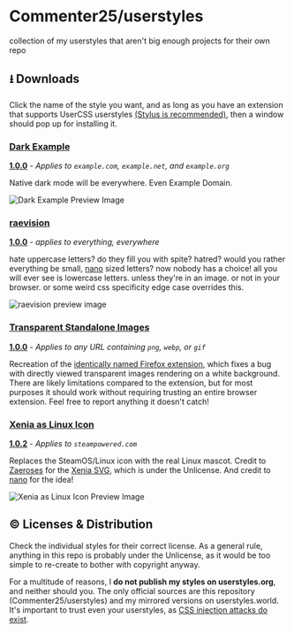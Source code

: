 # Commenter25/userstyles
collection of my userstyles that aren't big enough projects for their own repo

## ⭳ Downloads
Click the name of the style you want, and as long as you have an extension that supports UserCSS userstyles [(Stylus is recommended)](https://github.com/openstyles/stylus), then a window should pop up for installing it.

### [Dark Example](https://raw.githubusercontent.com/Commenter25/userstyles/master/darkexample/darkexample.user.css)  

[**1.0.0**](https://github.com/Commenter25/userstyles/blob/main/darkexample/CHANGELOG.md) - _Applies to `example.com`, `example.net`, and `example.org`_

Native dark mode will be everywhere. Even Example Domain.

![Dark Example Preview Image](https://raw.githubusercontent.com/Commenter25/userstyles/master/darkexample/preview.png)

### [raevision](https://raw.githubusercontent.com/commenter25/userstyles/master/raevision/raevision.user.css)  

[**1.0.0**](https://github.com/commenter25/userstyles/blob/main/raevision/changelog.md) - _applies to everything, everywhere_

hate uppercase letters? do they fill you with spite? hatred? would you rather everything be small, [nano](https://twitter.com/nano_pone) sized letters? now nobody has a choice! all you will ever see is lowercase letters. unless they're in an image. or not in your browser. or some weird css specificity edge case overrides this.

![raevision preview image](https://raw.githubusercontent.com/commenter25/userstyles/master/raevision/preview.png)

### [Transparent Standalone Images](https://raw.githubusercontent.com/Commenter25/userstyles/master/tpimgs/tpimgs.user.css)  

[**1.0.0**](https://github.com/Commenter25/userstyles/blob/main/tpimgs/CHANGELOG.md) - _Applies to any URL containing `png`, `webp`, or `gif`_

Recreation of the [identically named Firefox extension](https://addons.mozilla.org/en-US/firefox/addon/transparent-standalone-image/), which fixes a bug with directly viewed transparent images rendering on a white background. There are likely limitations compared to the extension, but for most purposes it should work without requiring trusting an entire browser extension. Feel free to report anything it doesn't catch!

### [Xenia as Linux Icon](https://raw.githubusercontent.com/Commenter25/userstyles/master/xeniasteam/xeniasteam.user.css)  

[**1.0.2**](https://github.com/Commenter25/userstyles/blob/main/xeniasteam/CHANGELOG.md) - _Applies to `steampowered.com`_

Replaces the SteamOS/Linux icon with the real Linux mascot. Credit to [Zaeroses](https://chitter.xyz/@Zaeroses) for the [Xenia SVG](https://github.com/Zaeroses/refind-icons/blob/main/os_linux.svg), which is under the Unlicense. And credit to [nano](https://nano.lgbt) for the idea!

![Xenia as Linux Icon Preview Image](https://raw.githubusercontent.com/Commenter25/userstyles/master/xeniasteam/preview.png)

## © Licenses & Distribution
Check the individual styles for their correct license. As a general rule, anything in this repo is probably under the Unlicense, as it would be too simple to re-create to bother with copyright anyway.

For a multitude of reasons, I **do not publish my styles on userstyles.org**, and neither should you. The only official sources are this repository (Commenter25/userstyles) and my mirrored versions on userstyles.world. It's important to trust even your userstyles, as [CSS injection attacks do exist](https://www.mike-gualtieri.com/css-exfil-vulnerability-tester).
